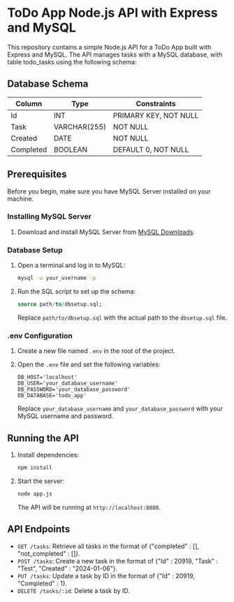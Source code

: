# ToDo App Node.js API with Express and MySQL

This repository contains a simple Node.js API for a ToDo App built with Express and MySQL. 
The API manages tasks with a MySQL database, with table todo_tasks using the following schema:

## Database Schema

| Column     | Type          | Constraints   |
|------------|---------------|---------------|
| Id         | INT           | PRIMARY KEY, NOT NULL |
| Task       | VARCHAR(255)  | NOT NULL      |
| Created    | DATE          | NOT NULL      |
| Completed  | BOOLEAN       | DEFAULT 0, NOT NULL      |

## Prerequisites

Before you begin, make sure you have MySQL Server installed on your machine.

### Installing MySQL Server

1. Download and install MySQL Server from [MySQL Downloads](https://dev.mysql.com/downloads/).

### Database Setup

1. Open a terminal and log in to MySQL:

   ```bash
   mysql -u your_username -p
   ```

2. Run the SQL script to set up the schema:

   ```sql
   source path/to/dbsetup.sql;
   ```

   Replace `path/to/dbsetup.sql` with the actual path to the `dbsetup.sql` file.

### .env Configuration

1. Create a new file named `.env` in the root of the project.

2. Open the `.env` file and set the following variables:

   ```env
   DB_HOST='localhost'
   DB_USER='your_database_username'
   DB_PASSWORD='your_database_password'
   DB_DATABASE='todo_app'
   ```

   Replace `your_database_username` and `your_database_password` with your MySQL username and password.

## Running the API

1. Install dependencies:

   ```bash
   npm install
   ```

2. Start the server:

   ```bash
   node app.js
   ```

   The API will be running at `http://localhost:8080`.

## API Endpoints

- `GET /tasks`: Retrieve all tasks in the format of {"completed" : [], "not_completed" : []}.
- `POST /tasks`: Create a new task in the format of {"Id" : 20919, "Task" : "Test", "Created" : "2024-01-06"}.
- `PUT /tasks`: Update a task by ID in the format of {"Id" : 20919, "Completed" : 1}.
- `DELETE /tasks/:id`: Delete a task by ID.

